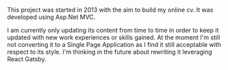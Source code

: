 This project was started in 2013 with the aim to build my online cv. It was developed using Asp.Net MVC.

I am currently only updating its content from time to time in order to keep it updated with new work experiences or skills gained. At the moment I'm still not converting it to a Single Page Application as I find it still acceptable with respect to its style. I'm thinking in the future about rewriting it leveraging React Gatsby.

